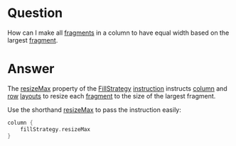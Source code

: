 # Question

How can I make all [fragments](def://) in a column to have equal width based on the largest [fragment](def://).

# Answer

The [resizeMax](property://FillStrategy) property of the [FillStrategy](class://) [instruction](def://)
instructs [column](fragment://) and [row](fragment://) [layouts](def://) to resize each [fragment](def://) to the
size of the largest fragment.

Use the shorthand [resizeMax](property://fillStrategy) to pass the instruction easily:

```kotlin
column {
    fillStrategy.resizeMax
}
```